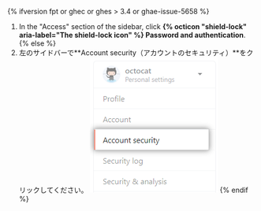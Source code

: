 {% ifversion fpt or ghec or ghes > 3.4 or ghae-issue-5658 %}
1. In the "Access" section of the sidebar, click **{% octicon "shield-lock" aria-label="The shield-lock icon" %} Password and authentication**.
{% else %}
1. 左のサイドバーで**Account security（アカウントのセキュリティ）**をクリックしてください。 ![ユーザアカウントのセキュリティ設定](/assets/images/help/settings/settings-sidebar-account-security.png)
{% endif %}
